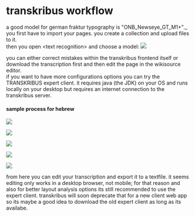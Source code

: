 # transkribus workflow
a good model for german fraktur typography is "ONB\_Newseye\_GT\_M1+".\_  
you first have to import your pages. you create a collection and upload files to it.  
then you open \<text recognition\> and choose a model:
![][image-1]

you can either correct mistakes within the transkribus frontend itself or download the transcription first and then edit the page in the wikisource editor.  
if you want to have more configurations options you can try the TRANSKRIBUS expert client. it requires java (the JDK) on your OS and runs locally on your desktop but requires an internet connection to the transkribus server. 
#### sample process for hebrew
![][image-2]

![][image-3]

![][image-4]

![][image-5]

![][image-6]

from here you can edit your transcription and export it to a textfile. it seems editing only works in a desktop browser, not mobile; for that reason and also for better layout analysis options its still recommended to use the expert client. transkribus will soon  deprecate that for a new client web app so its maybe a good idea to download the old expert client as long as its availabe.

[image-1]:	mdb-trans-001.png
[image-2]:	transivrit01.jpg
[image-3]:	transivrit02.jpg
[image-4]:	transivrit03.jpg
[image-5]:	transivrit04.jpg
[image-6]:	transivrit05.jpg